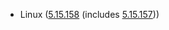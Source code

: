 - Linux ([5.15.158](https://lwn.net/Articles/972213) (includes [5.15.157](https://lwn.net/Articles/971365)))
